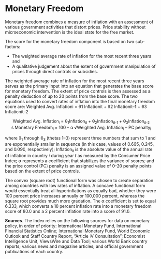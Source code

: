 # Monetary Freedom

Monetary freedom combines a measure of inflation with an assessment of various government activities that distort prices. Price stability without microeconomic intervention is the ideal state for the free market. 

The score for the monetary freedom component is based on two sub-factors:

- The weighted average rate of inflation for the most recent three years and
- A qualitative judgement about the extent of government manipulation of prices through direct controls or subsidies. 

The weighted average rate of inflation for the most recent three years serves as the primary input into an equation that generates the base score for monetary freedom. The extent of price controls is then assessed as a penalty deduction of up to 20 points from the base score. The two equations used to convert rates of inflation into the final monetary freedom score are:
Weighted Avg. Inflationi = θ1 Inflationit + θ2 Inflationit–1 + θ3 Inflationit–2
<p align="center">
    Weighted Avg. Inflation<sub>i</sub> = θ<sub>1</sub>Inflation<sub>it</sub> + θ<sub>2</sub>Inflation<sub>it-1</sub> + θ<sub>3</sub>Inflation<sub>it-2</sub><br>s
Monetary Freedom<sub>i</sub> = 100 – α √Weighted Avg. Inflation<sub>i</sub> – PC penalty<sub>i</sub></p>

where θ<sub>1</sub> through θ<sub>3</sub> (thetas 1–3) represent three numbers that sum to 1 and are exponentially smaller in sequence (in this case, values of 0.665, 0.245, and 0.090, respectively); Inflation<sub>it</sub> is the absolute value of the annual rate of inflation in country *i* during year *t* as measured by the Consumer Price Index; α represents a coefficient that stabilizes the variance of scores; and the price control (PC) penalty is an assigned value of 0–20 penalty points based on the extent of price controls.

The convex (square root) functional form was chosen to create separation among countries with low rates of inflation. A concave functional form would essentially treat all hyperinflations as equally bad, whether they were 100 percent price increases annually or 100,000 percent, whereas the square root provides much more gradation. The α coefficient is set to equal 6.333, which converts a 10 percent inflation rate into a monetary freedom score of 80.0 and a 2 percent inflation rate into a score of 91.0.

**Sources**. The Index relies on the following sources for data on monetary policy, in order of priority: International Monetary Fund, International Financial Statistics Online; International Monetary Fund, World Economic Outlook and Staff Country Report, “Article IV Consultation”; Economist Intelligence Unit, ViewsWire and Data Tool; various World Bank country reports; various news and magazine articles; and official government publications of each country.
